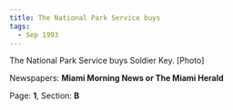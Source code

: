 ```yaml
---  
title: The National Park Service buys  
tags:  
  - Sep 1993  
---  
```

  
The National Park Service buys Soldier Key. [Photo]  
  
Newspapers: **Miami Morning News or The Miami Herald**  
  
Page: **1**, Section: **B** 
